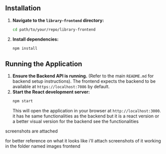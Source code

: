 ## Installation

1.  **Navigate to the `library-frontend` directory:**
    ```bash
    cd path/to/your/repo/library-frontend
    ```
2.  **Install dependencies:**
    ```bash
    npm install
    ```

## Running the Application

1.  **Ensure the Backend API is running.** (Refer to the main `README.md` for backend setup instructions). The frontend expects the backend to be available at `https://localhost:7086` by default.
2.  **Start the React development server:**
    ```bash
    npm start
    ```
    This will open the application in your browser at `http://localhost:3000`.
it has he same functionalities as the backend but it is a react version or a better visual version for the backend see the functionalities

screenshots are attached


    
for better reference on what it looks like i'll attach screenshots of it working in the folder named images frontend 
